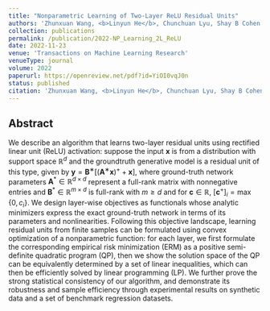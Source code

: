```yaml
---
title: "Nonparametric Learning of Two-Layer ReLU Residual Units"
authors: 'Zhunxuan Wang, <b>Linyun He</b>, Chunchuan Lyu, Shay B Cohen'
collection: publications
permalink: /publication/2022-NP_Learning_2L_ReLU
date: 2022-11-23
venue: 'Transactions on Machine Learning Research'
venueType: journal
volume: 2022
paperurl: https://openreview.net/pdf?id=YiOI0vqJ0n
status: published
citation: 'Zhunxuan Wang, <b>Linyun He</b>, Chunchuan Lyu, Shay B Cohen. (2022). &quot;Learning Two-Layer Residual Networks with Nonparametric Function Estimation by Convex Programming&quot;, Transactions on Machine Learning Research'
---
```


## Abstract
We describe an algorithm that learns two-layer residual units using rectified linear unit (ReLU) activation: suppose the input $\mathbf{x}$ is from a distribution with support space $\mathbb{R}^d$ and the groundtruth generative model is a residual unit of this type, given by $\mathbf{y}=\mathbf{B}^∗[(\mathbf{A}^∗{\mathbf{x}})^+ + \mathbf{x}]$, where ground-truth network parameters $\mathbf{A}^* \in \mathbb{R}^{d\times d}$ represent a full-rank matrix with nonnegative entries and $\mathbf{B}^* \in\mathbb{R}^{m\times d}$ is full-rank with  $m \geq d$ and for $\mathbf{c} \in \mathbb{R}$, $[\mathbf{c}^+]_i = \max\{0,c_i\}$. We design layer-wise objectives as functionals whose analytic minimizers express the exact ground-truth network in terms of its parameters and nonlinearities. Following this objective landscape, learning residual units from finite samples can be formulated using convex optimization of a nonparametric function: for each layer, we first formulate the corresponding empirical risk minimization (ERM) as a positive semi-definite quadratic program (QP), then we show the
solution space of the QP can be equivalently determined by a set of linear inequalities, which can then be efficiently solved by linear programming (LP). We further prove the strong statistical consistency of our algorithm, and demonstrate its robustness and sample efficiency through experimental results on synthetic data and a set of benchmark regression datasets.
